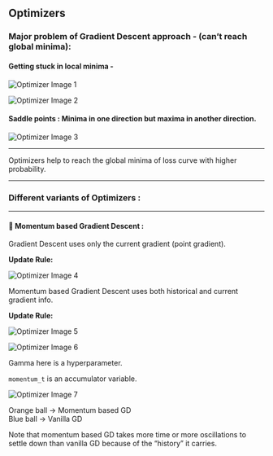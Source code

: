 ## Optimizers

### Major problem of Gradient Descent approach - (can’t reach global minima):

#### Getting stuck in local minima -

![Optimizer Image 1](minima.jpg)

![Optimizer Image 2](image2.png)

#### Saddle points : Minima in one direction but maxima in another direction.

![Optimizer Image 3](image3.png)

---

Optimizers help to reach the global minima of loss curve with higher probability.

---

### Different variants of Optimizers :

---

#### 🔸 Momentum based Gradient Descent :

Gradient Descent uses only the current gradient (point gradient).

**Update Rule:**

![Optimizer Image 4](image4.png)

Momentum based Gradient Descent uses both historical and current gradient info.

**Update Rule:**

![Optimizer Image 5](image5.png)

![Optimizer Image 6](image6.png)

Gamma here is a hyperparameter.

`momentum_t` is an accumulator variable.

![Optimizer Image 7](image7.png)

Orange ball → Momentum based GD  
Blue ball → Vanilla GD

Note that momentum based GD takes more time or more oscillations to settle down than vanilla GD because of the “history” it carries.


